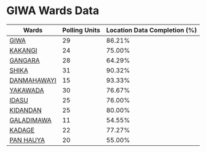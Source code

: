 
# GIWA Wards Data

| Wards | Polling Units | Location Data Completion (%) |
| ---- | ----- | ------- |
| [GIWA](./wards/3967-giwa) | 29 | 86.21% |
| [KAKANGI](./wards/3968-kakangi) | 24 | 75.00% |
| [GANGARA](./wards/3969-gangara) | 28 | 64.29% |
| [SHIKA](./wards/3970-shika) | 31 | 90.32% |
| [DANMAHAWAYI](./wards/3971-danmahawayi) | 15 | 93.33% |
| [YAKAWADA](./wards/3972-yakawada) | 30 | 76.67% |
| [IDASU](./wards/3973-idasu) | 25 | 76.00% |
| [KIDANDAN](./wards/3974-kidandan) | 25 | 80.00% |
| [GALADIMAWA](./wards/3975-galadimawa) | 11 | 54.55% |
| [KADAGE](./wards/3976-kadage) | 22 | 77.27% |
| [PAN HAUYA](./wards/3977-pan-hauya) | 20 | 55.00% |




